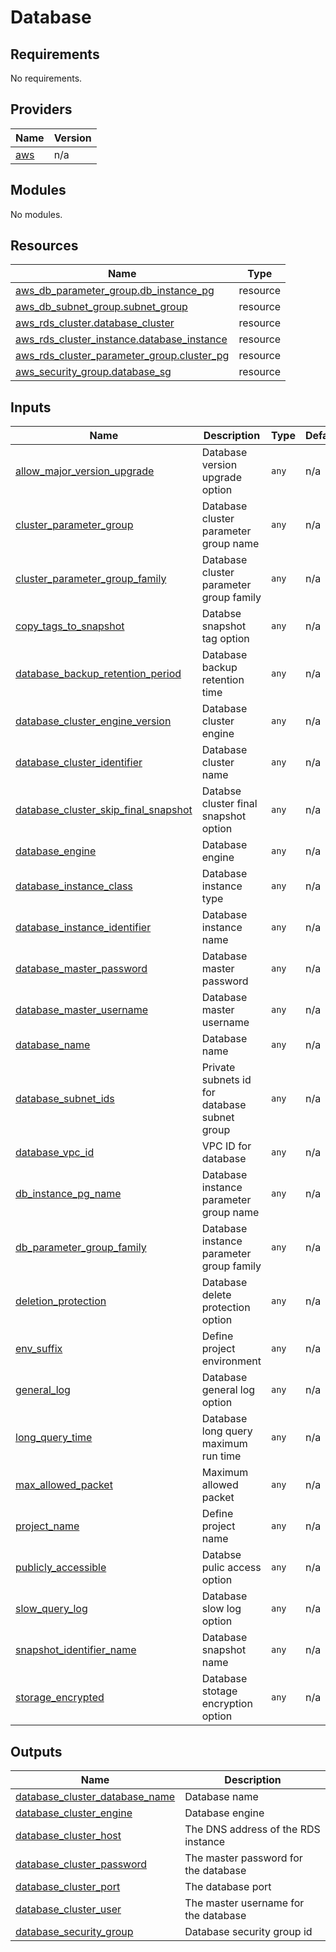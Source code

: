 # Database

<!-- BEGINNING OF PRE-COMMIT-TERRAFORM DOCS HOOK -->
## Requirements

No requirements.

## Providers

| Name | Version |
|------|---------|
| <a name="provider_aws"></a> [aws](#provider\_aws) | n/a |

## Modules

No modules.

## Resources

| Name | Type |
|------|------|
| [aws_db_parameter_group.db_instance_pg](https://registry.terraform.io/providers/hashicorp/aws/latest/docs/resources/db_parameter_group) | resource |
| [aws_db_subnet_group.subnet_group](https://registry.terraform.io/providers/hashicorp/aws/latest/docs/resources/db_subnet_group) | resource |
| [aws_rds_cluster.database_cluster](https://registry.terraform.io/providers/hashicorp/aws/latest/docs/resources/rds_cluster) | resource |
| [aws_rds_cluster_instance.database_instance](https://registry.terraform.io/providers/hashicorp/aws/latest/docs/resources/rds_cluster_instance) | resource |
| [aws_rds_cluster_parameter_group.cluster_pg](https://registry.terraform.io/providers/hashicorp/aws/latest/docs/resources/rds_cluster_parameter_group) | resource |
| [aws_security_group.database_sg](https://registry.terraform.io/providers/hashicorp/aws/latest/docs/resources/security_group) | resource |

## Inputs

| Name | Description | Type | Default | Required |
|------|-------------|------|---------|:--------:|
| <a name="input_allow_major_version_upgrade"></a> [allow\_major\_version\_upgrade](#input\_allow\_major\_version\_upgrade) | Database version upgrade option | `any` | n/a | yes |
| <a name="input_cluster_parameter_group"></a> [cluster\_parameter\_group](#input\_cluster\_parameter\_group) | Database cluster parameter group name | `any` | n/a | yes |
| <a name="input_cluster_parameter_group_family"></a> [cluster\_parameter\_group\_family](#input\_cluster\_parameter\_group\_family) | Database cluster parameter group family | `any` | n/a | yes |
| <a name="input_copy_tags_to_snapshot"></a> [copy\_tags\_to\_snapshot](#input\_copy\_tags\_to\_snapshot) | Databse snapshot tag option | `any` | n/a | yes |
| <a name="input_database_backup_retention_period"></a> [database\_backup\_retention\_period](#input\_database\_backup\_retention\_period) | Database backup retention time | `any` | n/a | yes |
| <a name="input_database_cluster_engine_version"></a> [database\_cluster\_engine\_version](#input\_database\_cluster\_engine\_version) | Database cluster engine | `any` | n/a | yes |
| <a name="input_database_cluster_identifier"></a> [database\_cluster\_identifier](#input\_database\_cluster\_identifier) | Database cluster name | `any` | n/a | yes |
| <a name="input_database_cluster_skip_final_snapshot"></a> [database\_cluster\_skip\_final\_snapshot](#input\_database\_cluster\_skip\_final\_snapshot) | Databse cluster final snapshot option | `any` | n/a | yes |
| <a name="input_database_engine"></a> [database\_engine](#input\_database\_engine) | Database engine | `any` | n/a | yes |
| <a name="input_database_instance_class"></a> [database\_instance\_class](#input\_database\_instance\_class) | Database instance type | `any` | n/a | yes |
| <a name="input_database_instance_identifier"></a> [database\_instance\_identifier](#input\_database\_instance\_identifier) | Database instance name | `any` | n/a | yes |
| <a name="input_database_master_password"></a> [database\_master\_password](#input\_database\_master\_password) | Database master password | `any` | n/a | yes |
| <a name="input_database_master_username"></a> [database\_master\_username](#input\_database\_master\_username) | Database master username | `any` | n/a | yes |
| <a name="input_database_name"></a> [database\_name](#input\_database\_name) | Database name | `any` | n/a | yes |
| <a name="input_database_subnet_ids"></a> [database\_subnet\_ids](#input\_database\_subnet\_ids) | Private subnets id for database subnet group | `any` | n/a | yes |
| <a name="input_database_vpc_id"></a> [database\_vpc\_id](#input\_database\_vpc\_id) | VPC ID for database | `any` | n/a | yes |
| <a name="input_db_instance_pg_name"></a> [db\_instance\_pg\_name](#input\_db\_instance\_pg\_name) | Database instance parameter group name | `any` | n/a | yes |
| <a name="input_db_parameter_group_family"></a> [db\_parameter\_group\_family](#input\_db\_parameter\_group\_family) | Database instance parameter group family | `any` | n/a | yes |
| <a name="input_deletion_protection"></a> [deletion\_protection](#input\_deletion\_protection) | Database delete protection option | `any` | n/a | yes |
| <a name="input_env_suffix"></a> [env\_suffix](#input\_env\_suffix) | Define project environment | `any` | n/a | yes |
| <a name="input_general_log"></a> [general\_log](#input\_general\_log) | Database general log option | `any` | n/a | yes |
| <a name="input_long_query_time"></a> [long\_query\_time](#input\_long\_query\_time) | Database long query maximum run time | `any` | n/a | yes |
| <a name="input_max_allowed_packet"></a> [max\_allowed\_packet](#input\_max\_allowed\_packet) | Maximum allowed packet | `any` | n/a | yes |
| <a name="input_project_name"></a> [project\_name](#input\_project\_name) | Define project name | `any` | n/a | yes |
| <a name="input_publicly_accessible"></a> [publicly\_accessible](#input\_publicly\_accessible) | Databse pulic access option | `any` | n/a | yes |
| <a name="input_slow_query_log"></a> [slow\_query\_log](#input\_slow\_query\_log) | Database slow log option | `any` | n/a | yes |
| <a name="input_snapshot_identifier_name"></a> [snapshot\_identifier\_name](#input\_snapshot\_identifier\_name) | Database snapshot name | `any` | n/a | yes |
| <a name="input_storage_encrypted"></a> [storage\_encrypted](#input\_storage\_encrypted) | Database stotage encryption option | `any` | n/a | yes |

## Outputs

| Name | Description |
|------|-------------|
| <a name="output_database_cluster_database_name"></a> [database\_cluster\_database\_name](#output\_database\_cluster\_database\_name) | Database name |
| <a name="output_database_cluster_engine"></a> [database\_cluster\_engine](#output\_database\_cluster\_engine) | Database engine |
| <a name="output_database_cluster_host"></a> [database\_cluster\_host](#output\_database\_cluster\_host) | The DNS address of the RDS instance |
| <a name="output_database_cluster_password"></a> [database\_cluster\_password](#output\_database\_cluster\_password) | The master password for the database |
| <a name="output_database_cluster_port"></a> [database\_cluster\_port](#output\_database\_cluster\_port) | The database port |
| <a name="output_database_cluster_user"></a> [database\_cluster\_user](#output\_database\_cluster\_user) | The master username for the database |
| <a name="output_database_security_group"></a> [database\_security\_group](#output\_database\_security\_group) | Database security group id |
<!-- END OF PRE-COMMIT-TERRAFORM DOCS HOOK -->

